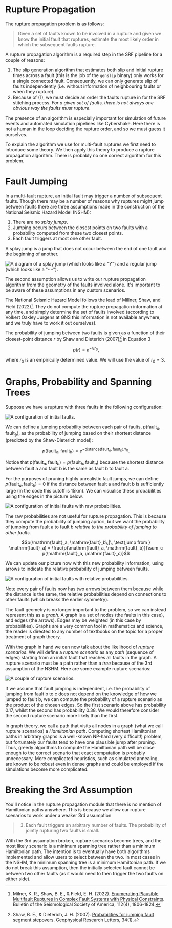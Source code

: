 # Rupture Propagation
The rupture propagation problem is as follows:

> Given a set of faults known to be involved in a rupture and given we
> know the initial fault that ruptures, estimate the most likely order
> in which the subsequent faults rupture.

A rupture propagation algorithm is a required step in the SRF pipeline for a couple of reasons:

1. The slip generation algorithm that estimates both slip and initial rupture times
   across a fault (this is the job of the `genslip` binary) only works
   for a single connected fault. Consequently, we can only generate
   slip of faults independently (i.e. without information of
   neighbouring faults or when they rupture).
2. Because of (1), we must decide an order the faults rupture in for
   the SRF stitching process. *For a given set of faults, there is not
   always one obvious way the faults must rupture*.

The presence of an algorithm is especially important for simulation of
future events and automated simulation pipelines like Cybershake. Here
there is not a human in the loop deciding the rupture order, and so we
must guess it ourselves.

To explain the algorithm we use for multi-fault ruptures we first need
to introduce some theory. We then apply this theory to produce a
rupture propagation algorithm. There is probably no one correct
algorithm for this problem.

# Fault Jumping
In a multi-fault rupture, an initial fault may trigger a number of
subsequent faults. Though there may be a number of reasons why
ruptures might jump between faults there are three assumptions made in
the construction of the National Seismic Hazard Model (NSHM):

1. There are no _splay jumps_.
2. Jumping occurs between the closest points on two faults with a
   probability computed from these two closest points.
3. Each fault triggers at most one other fault.

A splay jump is a jump that does not occur between the end of one fault and the beginning of another.

![A diagram of a splay jump (which looks like a "Y") and a regular jump (which looks like a "- -").](./images/splay_jump.png)

The second assumption allows us to write our rupture propagation
algorithm from the geometry of the faults involved alone. It's
important to be aware of these assumptions in any custom scenarios.

The National Seismic Hazard Model follows the lead of Millner, Shaw, and Field (2022)[^1]. They do not
compute the rupture propagation information at any time, and simply
determine the set of faults involved (according to Volkert Oakley Jurgens at GNS this
information is not available anywhere, and we truly have to work it out
ourselves).

The probability of jumping between two faults is given as a function of their closest-point distance $r$ by Shaw and Dieterich (2007)[^2] in Equation 3

$$p(r) = e^{-r/r_0},$$

where $r_0$ is an empirically determined value. We will use the value of $r_0 = 3$.
# Graphs, Probability and Spanning Trees
Suppose we have a rupture with three faults in the following configuration: 

![A configuration of initial faults.](images/fault_configuration.png)

We can define a jumping probability between each pair of faults,
$p(\mathrm{fault}_a, \mathrm{fault}_b)$, as the probability of jumping based on their
shortest distance (predicted by the Shaw-Dieterich model):

$$p(\mathrm{fault}_a, \mathrm{fault}_b) = e^{-\mathrm{distance}(\mathrm{fault}_a, \mathrm{fault}_b)/r_0}.$$

Notice that $p(\mathrm{fault}_a, \mathrm{fault}_b) = p(\mathrm{fault}_b, \mathrm{fault}_a)$ because the shortest
distance between fault a and fault b is the same as fault b to fault
a.

For the purposes of pruning highly unrealistic fault jumps, we can
define $p(\mathrm{fault}_a, \mathrm{fault}_b) = 0$ if the distance between fault a and
fault b is sufficiently large (in the code this cutoff is 15km). We
can visualise these probabilities using the edges in the picture
below.

![A configuration of initial faults with raw probabilities.](images/fault_probability_raw.png)

The raw probabilities are not useful for rupture propagation. This is
because they compute the probability of jumping apriori, but we want
the probability of jumping from fault a to fault b *relative to the probability of jumping to other faults.* 

$$p(\mathrm{fault}_a, \mathrm{fault}_b\,|\, \text{jump from } \mathrm{fault}_a) = \frac{p(\mathrm{fault}_a, \mathrm{fault}_b)}{\sum_c p(\mathrm{fault}_a, \mathrm{fault}_c)}$$

We can update our picture now with this new probability
information, using arrows to indicate the relative probability of
jumping between faults. 

![A configuration of initial faults with relative probabilities.](images/fault_probabilities.png)

Note every pair of faults now has two arrows between them because
while the distance is the same, the relative probabilities depend on
connections to other faults (which breaks the earlier symmetry).

The fault geometry is no longer important to the problem, so we can
instead represent this as a _graph_. A graph is a set of nodes (the
faults in this case), and edges (the arrows). Edges may be weighted
(in this case by probabilities). Graphs are a very common tool in
mathematics and science, the reader is directed to any number of
textbooks on the topic for a proper treatment of graph theory.

With the graph in hand we can now talk about the likelihood of
_rupture scenarios_. We will define a _rupture scenario_ as any _path_
(sequence of edges) starting from an initial fault that reaches all
faults in the graph. A rupture scenario must be a path rather than a
_tree_ because of the 3rd assumption of the NSHM. Here are some
example rupture scenarios:

![A couple of rupture scenarios.](images/scenario_probabilities.png)

If we assume that fault jumping is independent, i.e. the probability
of jumping from fault b to c does not depend on the knowledge of how
we jumped to fault b, we can compute the probability of a rupture
scenario as the product of the chosen edges. So the first scenario
above has probability 0.17, whilst the second has probability 0.38. We
would therefore consider the second rupture scenario more likely than
the first.

In graph theory, we call a path that visits all nodes in a graph (what
we call rupture scenarios) a _Hamiltonian path_. Computing shortest
Hamiltonian paths in arbitrary graphs is a well-known NP-hard (very
difficult!) problem, but fortunately our faults tend to have
one plausible jump after pruning. Thus, greedy algorithms to compute
the Hamiltonian path will be close enough to the correct scenario
that exact computation is probably unnecessary. More complicated
heuristics, such as simulated annealing, are known to be robust even
in dense graphs and could be employed if the simulations become more complicated.

# Breaking the 3rd Assumption 
You'll notice in the rupture propagation module that there is no
mention of Hamiltonian paths anywhere. This is because we allow our
rupture scenarios to work under a weaker 3rd assumption

> 3. Each fault triggers an arbitrary number of faults. The
>    probability of jointly rupturing two faults is small.

With the 3rd assumption broken, rupture scenarios become trees, and
the most likely scenario is a minimum spanning tree rather than a
minimum Hamiltonian path. The intention is to eventually have both
algorithms implemented and allow users to select between the two. In
most cases in the NSHM, the minimum spanning tree is a minimum
Hamiltonian path. If we do not break this assumption, then the
initially selected fault cannot be between two other faults (as it
would need to then trigger the two faults on either side).

[^1]: Milner, K. R., Shaw, B. E., & Field, E. H. (2022). [Enumerating Plausible Multifault Ruptures in Complex Fault Systems with Physical Constraints](http://dx.doi.org/10.1785/0120210322). Bulletin of the Seismological Society of America, 112(4), 1806-1824.

[^2]: Shaw, B. E., & Dieterich, J. H. (2007). [Probabilities for jumping fault segment stepovers](https://doi.org/10.1029/2006GL027980). Geophysical Research Letters, 34(1).
